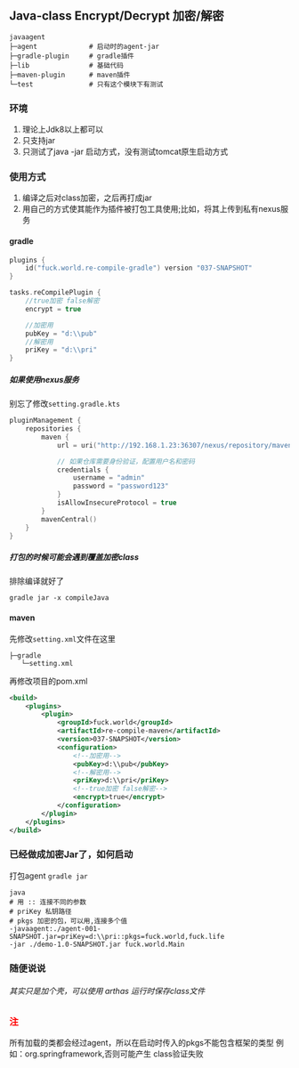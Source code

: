 ## Java-class Encrypt/Decrypt 加密/解密

```text
javaagent
├─agent             # 启动时的agent-jar
├─gradle-plugin     # gradle插件
├─lib               # 基础代码
├─maven-plugin      # maven插件
└─test              # 只有这个模块下有测试
```
### 环境
1. 理论上Jdk8以上都可以
2. 只支持jar
3. 只测试了java -jar 启动方式，没有测试tomcat原生启动方式


### 使用方式
1. 编译之后对class加密，之后再打成jar
2. 用自己的方式使其能作为插件被打包工具使用;比如，将其上传到私有nexus服务

#### gradle
```kotlin
plugins {
    id("fuck.world.re-compile-gradle") version "037-SNAPSHOT"
}

tasks.reCompilePlugin {
    //true加密 false解密
    encrypt = true

    //加密用
    pubKey = "d:\\pub"
    //解密用
    priKey = "d:\\pri"
}
```


##### 如果使用nexus服务
别忘了修改`setting.gradle.kts`
```kotlin
pluginManagement {
    repositories {
        maven {
            url = uri("http://192.168.1.23:36307/nexus/repository/maven-snapshots/")

            // 如果仓库需要身份验证，配置用户名和密码
            credentials {
                username = "admin"
                password = "password123"
            }
            isAllowInsecureProtocol = true
        }
        mavenCentral()
    }
}
```

##### 打包的时候可能会遇到覆盖加密class
排除编译就好了
```shell
gradle jar -x compileJava
```

#### maven
先修改`setting.xml`文件在这里
```text
├─gradle
   └─setting.xml
```
再修改项目的pom.xml
```xml
<build>
    <plugins>
        <plugin>
            <groupId>fuck.world</groupId>
            <artifactId>re-compile-maven</artifactId>
            <version>037-SNAPSHOT</version>
            <configuration>
                <!--加密用-->
                <pubKey>d:\\pub</pubKey>
                <!--解密用-->
                <priKey>d:\\pri</priKey>
                <!--true加密 false解密-->
                <encrypt>true</encrypt>
            </configuration>
        </plugin>
    </plugins>
</build>
```

### 已经做成加密Jar了，如何启动
打包agent `gradle jar` 
```shell
java
# 用 :: 连接不同的参数
# priKey 私钥路径
# pkgs 加密的包，可以用,连接多个值
-javaagent:./agent-001-SNAPSHOT.jar=priKey=d:\\pri::pkgs=fuck.world,fuck.life 
-jar ./demo-1.0-SNAPSHOT.jar fuck.world.Main
```
### 随便说说
###### 其实只是加个壳，可以使用 arthas 运行时保存class文件
### <font style='color:red'>注</font>

所有加载的类都会经过agent，所以在启动时传入的pkgs不能包含框架的类型   例如：org.springframework,否则可能产生 class验证失败
